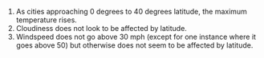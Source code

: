 1. As cities approaching 0 degrees to 40 degrees latitude, the maximum temperature rises.
2. Cloudiness does not look to be affected by latitude.
3. Windspeed does not go above 30 mph (except for one instance where it goes above 50) but otherwise does not seem to be affected by latitude.